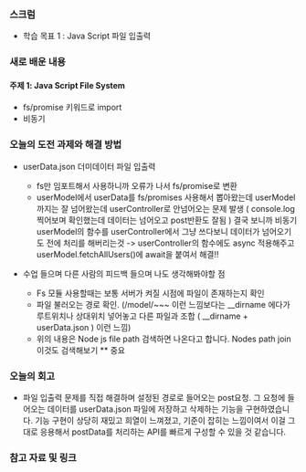 
### 스크럼
- 학습 목표 1 : Java Script 파일 입출력

### 새로 배운 내용
#### 주제 1: Java Script File System
- fs/promise 키워드로 import
- 비동기


### 오늘의 도전 과제와 해결 방법
- userData.json 더미데이터 파일 입출력
  - fs만 임포트해서 사용하니까 오류가 나서 fs/promise로 변환
  - userModel에서 userData를 fs/promises 사용해서 뽑아왔는데 userModel까지는 잘 넘어왔는데 userController로 안넘어오는 문제 발생
    ( console.log 찍어보며 확인했는데 데이터는 넘어오고 post반환도 잘됨 )
    결국 보니까 비동기 userModel의 함수를 userController에서 그냥 쓰다보니 데이터가 넘어오기도 전에 처리를 해버리는것
    -> userController의 함수에도 async 적용해주고 userModel.fetchAllUsers()에 await을 붙여서 해결!!
    
- 수업 들으며 다른 사람의 피드백 들으며 나도 생각해봐야할 점
  - Fs 모듈 사용할때는 보통 서버가 켜질 시점에 파일이 존재하는지 확인
  - 파일 불러오는 경로 확인. (/model/~~~ 이런 느낌보다는 __dirname 에다가 루트위치나 상대위치  넣어놓고 다른 파일과 조합 ( __dirname + userData.json ) 이런 느낌)
  - 위의 내용은 Node js file path 검색하면 나온다고 합니다. Nodes path join 이것도 검색해보기 ** 중요

### 오늘의 회고
- 파일 입출력 문제를 직접 해결하며 설정된 경로로 들어오는 post요청. 그 요청에 들어오는 데이터를 userData.json 파일에 저장하고 삭제하는 기능을 구현하였습니다.
  기능 구현이 상당히 재밌고 희열이 느껴졌고, 기준이 잡히는 느낌이여서 이걸 그대로 응용해서 postData를 처리하는 API를 빠르게 구성할 수 있을 것 같습니다.

### 참고 자료 및 링크
